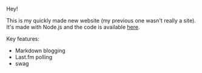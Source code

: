 Hey!

This is my quickly made new website (my previous one wasn't really a site).
It's made with Node.js and the code is available [here](http://www.github.com/lieuwex/lieuwex.me).

Key features:
- Markdown blogging
- Last.fm polling
- swag